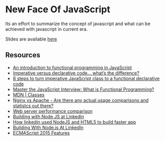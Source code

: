 # New Face Of JavaScript

Its an effort to summarize the concept of javascript and what can be achieved with javascript in current era.

Slides are available [here]()

## Resources
- [An introduction to functional programming in JavaScript](https://opensource.com/article/17/6/functional-javascript)
- [Imperative versus declarative code… what’s the difference?](https://medium.com/front-end-hacking/imperative-versus-declarative-code-whats-the-difference-adc7dd6c8380)
- [8 steps to turn imperative JavaScript class to a functional declarative code](https://medium.com/front-end-hacking/8-steps-to-turn-imperative-javascript-class-to-a-functional-declarative-code-862964faf46c)
- [Master the JavaScript Interview: What is Functional Programming?](https://medium.com/javascript-scene/master-the-javascript-interview-what-is-functional-programming-7f218c68b3a0)
- [MDN | Classes](https://developer.mozilla.org/en-US/docs/Web/JavaScript/Reference/Classes)
- [Nginx vs Apache - Are there any actual usage comparisons and statistcs out there?](https://drupal.stackexchange.com/questions/71610/nginx-vs-apache-are-there-any-actual-usage-comparisons-and-statistcs-out-there)
- [Web server performance comparison](https://help.dreamhost.com/hc/en-us/articles/215945987-Web-server-performance-comparison)
- [Building with Node JS at Linkedin](https://medium.com/building-with-x/building-with-node-js-at-linkedin-ae4ea6af12f2)
- [How linkedin used NodeJS and HTML5 to build faster app](https://venturebeat.com/2011/08/16/linkedin-node/)
- [Building With Node.js At LinkedIn](https://medium.com/building-with-x/building-with-node-js-at-linkedin-ae4ea6af12f2)
- [ECMAScript 2015 Features](http://es6-features.org/)